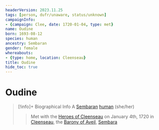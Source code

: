 ```yaml
---
headerVersion: 2023.11.25
tags: [person, dufr/unaware, status/unknown]
campaignInfo:
- {campaign: Clee, date: 1720-01-04, type: met}
name: Oudine
born: 1693-08-12
species: human
ancestry: Sembaran
gender: female
whereabouts:
- {type: home, location: Cleenseau}
title: Oudine
hide_toc: true
---
```

# Oudine
>[!info]+ Biographical Info
> A [Sembaran](<../../gazetteer/greater-sembara/sembara/sembara.md>) [human](<../../species/humans/humans.md>) (she/her)
> 
>> 
>>  Met with the [Heroes of Cleenseau](<../pcs/cleenseau/heroes-of-cleenseau.md>) on January 4th, 1720 in [Cleenseau](<../../gazetteer/greater-sembara/sembara/barony-of-aveil/cleenseau-region/cleenseau/cleenseau.md>), the [Barony of Aveil](<../../gazetteer/greater-sembara/sembara/barony-of-aveil/barony-of-aveil.md>), [Sembara](<../../gazetteer/greater-sembara/sembara/sembara.md>) 


